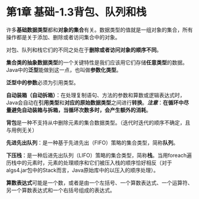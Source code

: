 # 第1章 基础-1.3背包、队列和栈
许多**基础数据类型**都和**对象的集合**有关。数据类型的值就是一组对象的集合，所有操作都是关于添加、删除或者访问集合中的对象。

对包、队列和栈它们的不同之处在于**删除或者访问对象的顺序不同**。

**集合类的抽象数据类型**的一个关键特性是我们应该用它们存储**任意类型**的数据。Java中的**泛型**能做到这一点，也叫做**参数化类型**。

**泛型中的参数**必须为引用类型。

**自动装箱（自动拆箱）**：在处理复制语句、方法的参数和算数或逻辑表达式时，Java会自动在**引用类型**和**对应的原始数据类型**之间进行**转换**。***注意***：**在循环中尽量避免自动装箱与拆箱，当循环次数多时，会产生额外的消耗**。

**背包**是一种不支持从中删除元素的集合数据类型。（迭代时迭代的顺序不确定，且与用例无关）

**先进先出队列**：是一种基于先进先出（FIFO）策略的集合类型，简称**队列**。

**下压栈**：是一种后进先出队列（LIFO）策略的集合类型，简称**栈**。当用foreach遍历栈中的元素时，元素的处理顺序和它们被压入栈的顺序恰好相反（对于algs4.jar包中的Stack而言，Java原始库中的以压入的顺序处理）。

**算数表达式**可能是一个数，或者是由一个左括号、一个算数表达式、一个运算符、另一个算数表达式和一个右括号组成的表达式。
